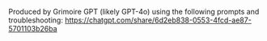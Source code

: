 Produced by Grimoire GPT (likely GPT-4o) using the following prompts and troubleshooting:
https://chatgpt.com/share/6d2eb838-0553-4fcd-ae87-5701103b26ba
